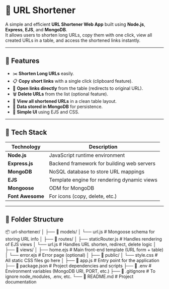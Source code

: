 # 🔗 URL Shortener

A simple and efficient **URL Shortener Web App** built using **Node.js**, **Express**, **EJS**, and **MongoDB**.  
It allows users to shorten long URLs, copy them with one click, view all created URLs in a table, and access the shortened links instantly.

---

## 🚀 Features

- ✂️ **Shorten Long URLs** easily.
- 📋 **Copy short links** with a single click (clipboard feature).
- 🔗 **Open links directly** from the table (redirects to original URL).
- 🗑️ **Delete URLs** from the list (optional feature).
- 🧾 **View all shortened URLs** in a clean table layout.
- 💾 **Data stored in MongoDB** for persistence.
- 🎨 **Simple UI** using EJS and CSS.

---

## 🧰 Tech Stack

| Technology | Description |
|-------------|-------------|
| **Node.js** | JavaScript runtime environment |
| **Express.js** | Backend framework for building web servers |
| **MongoDB** | NoSQL database to store URL mappings |
| **EJS** | Template engine for rendering dynamic views |
| **Mongoose** | ODM for MongoDB |
| **Font Awesome** | For icons (copy, delete, etc.) |

---
## 🧩 Folder Structure
📦 url-shortener/
│
├── 📁 models/
│   └── url.js                # Mongoose schema for storing URL info
│
├── 📁 routes/
│   ├── staticRouter.js       # Handles rendering of EJS views
│   └── url.js                # Handles URL shorten, redirect, delete logic
│
├── 📁 views/
│   ├── home.ejs              # Main front-end template (URL form + table)
│   └── error.ejs             # Error page (optional)
│
├── 📁 public/
│   └── style.css             # All static CSS files go here
│
├── 📄 app.js                 # Entry point for the application
├── 📄 package.json           # Project dependencies and scripts
├── 📄 .env                   # Environment variables (MongoDB URI, PORT, etc.)
├── 📄 .gitignore             # To ignore node_modules, .env, etc.
└── 📄 README.md              # Project documentation



